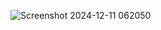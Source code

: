 ![Screenshot 2024-12-11 062050](https://github.com/user-attachments/assets/9ec7d6c1-ce75-4afa-93e7-edb533f953b6)
